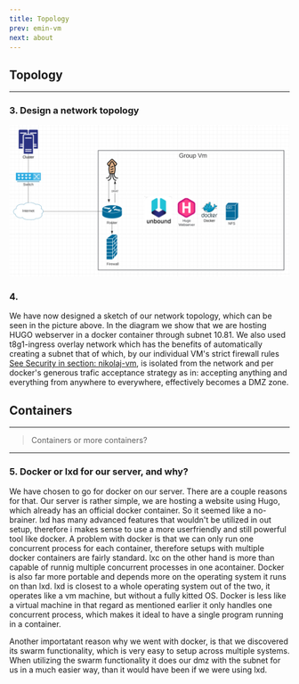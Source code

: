 ```yaml
---
title: Topology
prev: emin-vm
next: about
---
```


## Topology
***

### 3. Design a network topology
<img src="/images/NetworkTopology.png" width="800" />


### 4.
We have now designed a sketch of our network topology, which can be seen in the picture above. 
In the diagram we show that we are hosting HUGO webserver in a docker 
container through subnet 10.81. We also used t8g1-ingress overlay network 
which has the benefits of automatically creating a subnet that of which,
by 
our individual VM's strict firewall rules [See Security in section: nikolaj-vm](/nikolaj-vm), is isolated from the 
network and per docker's generous trafic acceptance strategy as in: 
accepting 
anything and everything from anywhere to everywhere, effectively becomes 
a DMZ zone.

## Containers
***
> Containers or more containers?
***
### 5. Docker or lxd for our server, and why?
We have chosen to go for docker on our server. There are a couple reasons for that. Our server is rather simple, we are hosting a website using Hugo, which already has an official docker container. So it seemed like a no-brainer. lxd has many advanced features that wouldn't be utilized in out setup, therefore i makes sense to use a more userfriendly and still powerful tool like docker. A problem with docker is that we can only run one concurrent process for each container, therefore setups with multiple docker containers are fairly standard. lxc on the other hand is more than capable of runnig multiple concurrent processes in one acontainer. Docker is also far more portable and depends more on the operating system it runs on than lxd. lxd is closest to a whole operating system out of the two, it operates like a vm machine, but without a fully kitted OS. Docker is less like a virtual machine in that regard as mentioned earlier it only handles one concurrent process, which makes it ideal to have a single program running in a container.

Another importatant reason why we went with docker, is that we discovered its swarm functionality, which is very easy to setup across multiple systems. When utilizing the swarm functionality it does our dmz with the subnet for us in a much easier way, than it would have been if we were using lxd.
